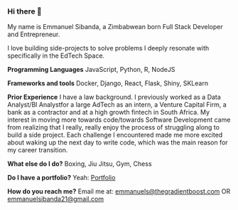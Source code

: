 ### Hi there 👋

My name is Emmanuel Sibanda, a Zimbabwean born Full Stack Developer and Entrepreneur.

I love building side-projects to solve problems I deeply resonate with specifically in the EdTech Space.

**Programming Languages**
JavaScript, Python, R, NodeJS

**Frameworks and tools**
Docker, Django, React, Flask, Shiny, SKLearn

**Prior Experience**
I have a law background. I previously worked as a Data Analyst/BI Analystfor a large AdTech as an intern, a Venture Capital Firm, a bank as a contractor and at a high growth fintech in South Africa. My interest in moving more towards code/towards Software Development came from realizing that I really, really enjoy the process of struggling along to build a side project. Each challenge I encountered made me more excited about waking up the next day to write code, which was the main reason for my career transition.

**What else do I do?**
Boxing, Jiu Jitsu, Gym, Chess

**Do I have a portfolio?**
Yeah: [Portfolio](https://emmanuelsibanda.vercel.app/)

**How do you reach me?**
Email me at:
emmanuels@thegradientboost.com OR emmanuelsibanda21@gmail.com
<!--
**EmmS21/EmmS21** is a ✨ _special_ ✨ repository because its `README.md` (this file) appears on your GitHub profile.



Here are some ideas to get you started:

- 🔭 I’m currently working on ...
- 🌱 I’m currently learning ...
- 👯 I’m looking to collaborate on ...
- 🤔 I’m looking for help with ...
- 💬 Ask me about ...
- 📫 How to reach me: ...
- 😄 Pronouns: ...
- ⚡ Fun fact: ...
-->
